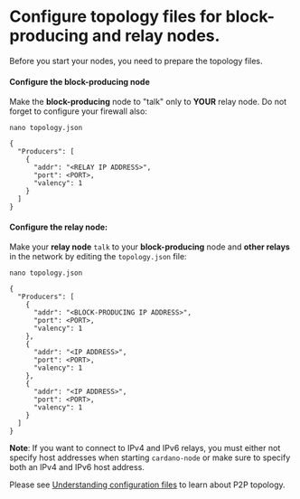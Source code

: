 # Configure topology files for block-producing and relay nodes.

Before you start your nodes, you need to prepare the topology files.

#### Configure the block-producing node

Make the __block-producing__ node to "talk" only to __YOUR__ relay node. Do not forget to configure your firewall also:

    nano topology.json

    {
      "Producers": [
        {
          "addr": "<RELAY IP ADDRESS>",
          "port": <PORT>,
          "valency": 1
        }
      ]
    }

#### Configure the relay node:

Make your __relay node__ `talk` to your __block-producing__ node and __other relays__ in the network by editing the `topology.json` file:


    nano topology.json

    {
      "Producers": [
        {
          "addr": "<BLOCK-PRODUCING IP ADDRESS>",
          "port": <PORT>,
          "valency": 1
        },
        {
          "addr": "<IP ADDRESS>",
          "port": <PORT>,
          "valency": 1
        },
        {
          "addr": "<IP ADDRESS>",
          "port": <PORT>,
          "valency": 1
        }
      ]
    }

**Note**: If you want to connect to IPv4 and IPv6 relays, you must either not specify host addresses when starting `cardano-node` or make sure to specify
both an IPv4 and IPv6 host address.

Please see [Understanding configuration files](../getting-started/understanding-config-files.md) to learn about P2P topology.
